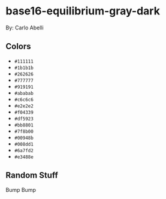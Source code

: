 # base16-equilibrium-gray-dark

By: Carlo Abelli

## Colors

* `#111111`
* `#1b1b1b`
* `#262626`
* `#777777`
* `#919191`
* `#ababab`
* `#c6c6c6`
* `#e2e2e2`
* `#f04339`
* `#df5923`
* `#bb8801`
* `#7f8b00`
* `#00948b`
* `#008dd1`
* `#6a7fd2`
* `#e3488e`

## Random Stuff

Bump
Bump
